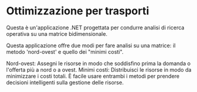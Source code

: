 # Ottimizzazione per trasporti
Questa è un'applicazione .NET progettata per condurre analisi di ricerca operativa su una matrice bidimensionale.

Questa applicazione offre due modi per fare analisi su una matrice: il metodo 'nord-ovest' e quello dei "minimi costi".

Nord-ovest: Assegni le risorse in modo che soddisfino prima la domanda o l'offerta più a nord o a ovest.
Minimi costi: Distribuisci le risorse in modo da minimizzare i costi totali. È facile usare entrambi i metodi per prendere decisioni intelligenti sulla gestione delle risorse.
